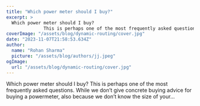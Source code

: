```yaml
---
title: "Which power meter should I buy?"
excerpt: >
  Which power meter should I buy?
              This is perhaps one of the most frequently asked questions. While we don’t give concrete buying advice for buying a powermeter, also because we don’t know t
coverImage: "/assets/blog/dynamic-routing/cover.jpg"
date: "2023-11-07T21:58:53.634Z"
author:
  name: "Rohan Sharma"
  picture: "/assets/blog/authors/jj.jpeg"
ogImage:
  url: "/assets/blog/dynamic-routing/cover.jpg"
---
```


Which power meter should I buy?
            This is perhaps one of the most frequently asked questions. While we don’t give concrete buying advice for buying a powermeter, also because we don’t know the size of your…